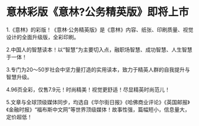 # 意林彩版《意林?公务精英版》即将上市

1.《意林》的彩版！《意林·公务精英版》是《意林》内容、纸张、印刷质量、视觉设计的全面升级版，全彩印刷。

2.中国人的智慧读本！以“智慧”为主要切入点，融职场智慧、成功智慧、人生智慧于一体！

3.专门为20～50岁社会中坚力量打造的实用读本，致力于精英人群的自我提升与智慧升级。

4.96页全彩，仅售7.9元！时尚精美！视觉更舒适！尽显精英时尚范儿！

5.文章与全球顶级媒体同步，均选自《华尔街日报》《哈佛商业评论》《英国邮报》《金融时报》“福布斯中文网”等世界顶级媒体！故事性强，篇幅短小，信息量大，定价超低！